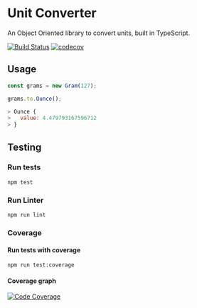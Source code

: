 # Unit Converter

An Object Oriented library to convert units, built in TypeScript.

[![Build Status](https://travis-ci.org/baspeeters/unit-converter.svg?branch=master)](https://travis-ci.org/baspeeters/unit-converter)  [![codecov](https://codecov.io/gh/baspeeters/unit-converter/branch/master/graph/badge.svg)](https://codecov.io/gh/baspeeters/unit-converter)

## Usage

```javascript
const grams = new Gram(127);

grams.to.Ounce();

> Ounce {
>   value: 4.479793167596712
> }
```

## Testing

### Run tests
```
npm test
```

### Run Linter
```
npm run lint
```

### Coverage

#### Run tests with coverage
```
npm run test:coverage
```

#### Coverage graph
[![Code Coverage](https://codecov.io/gh/baspeeters/unit-converter/branch/master/graphs/sunburst.svg)](https://codecov.io/gh/baspeeters/unit-converter)
